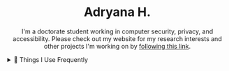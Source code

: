 <h1 align="center">Adryana H.</h1>

<p align="center">
I'm a doctorate student working in computer security, privacy, and accessibility. Please check out my website for my research interests and other projects I'm working on by <a href="https://a-wyrm.github.io/home/" target="_blank"> following this link</a>.
</p>

<details>
<summary>🐛 Things I Use Frequently</summary>
<p align="center">
 <img alt="RUST Logo" src="https://img.shields.io/badge/Rust-000000?style=for-the-badge&logo=rust&logoColor=white" />
 <img alt="JavaScript Logo" src="https://img.shields.io/badge/JavaScript-323330?style=for-the-badge&logo=javascript&logoColor=F7DF1E" />
 <img alt="Latex Logo" src="https://img.shields.io/badge/latex-%23008080.svg?style=for-the-badge&logo=latex&logoColor=white" />
 
 <img alt="Django Logo" src="https://img.shields.io/badge/Django-092E20?style=for-the-badge&logo=django&logoColor=white" />
 <img alt="NodeJS Logo" src="https://img.shields.io/badge/Node.js-43853D?style=for-the-badge&logo=node.js&logoColor=white" />
  
 <img alt="Python Logo" src="https://img.shields.io/badge/python-3670A0?style=for-the-badge&logo=python&logoColor=ffdd54" />
 <img alt="R Logo" src="https://img.shields.io/badge/R-276DC3?style=for-the-badge&logo=r&logoColor=white" />

  </p>
</details>

